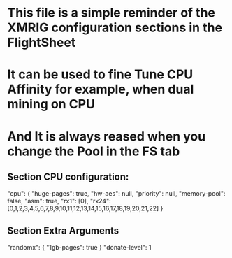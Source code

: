 # This file is a simple reminder of the XMRIG configuration sections in the FlightSheet
# It can be used to fine Tune CPU Affinity for example, when dual mining on CPU
# And It is always reased when you change the Pool in the FS tab

## Section CPU configuration:
"cpu": {
  "huge-pages": true,
  "hw-aes": null,
  "priority": null,
  "memory-pool": false,
  "asm": true,
  "rx1": [0],
  "rx24": [0,1,2,3,4,5,6,7,8,9,10,11,12,13,14,15,16,17,18,19,20,21,22]
}

## Section Extra Arguments
"randomx": { "1gb-pages": true }
"donate-level": 1

